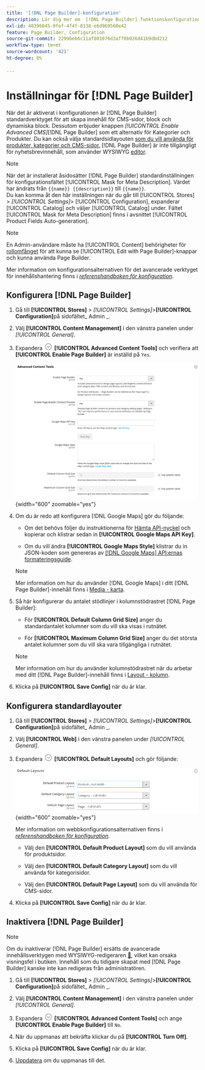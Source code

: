 ```yaml
---
title: '[!DNL Page Builder]-konfiguration'
description: Lär dig mer om  [!DNL Page Builder] funktionskonfigurationen i Admin för Adobe Commerce och Magento Open Source.
exl-id: 48396045-0fef-4f4f-8138-e6d969560e42
feature: Page Builder, Configuration
source-git-commit: 2299beb6c11af801076d3aff0b026d41b9dbd212
workflow-type: tm+mt
source-wordcount: '421'
ht-degree: 0%

---
```


# Inställningar för [!DNL Page Builder]

När det är aktiverat i konfigurationen är [!DNL Page Builder] standardverktyget för att skapa innehåll för CMS-sidor, block och dynamiska block. Dessutom erbjuder knappen _[!UICONTROL Enable Advanced CMS]_[!DNL Page Builder] som ett alternativ för Kategorier och Produkter. Du kan också välja standardsidlayouten [som du vill använda för produkter, kategorier och CMS-sidor.](../content-design/page-layout.md) [!DNL Page Builder] är inte tillgängligt för nyhetsbrevinnehåll, som använder WYSIWYG [editor](../content-design/editor.md).

>[!NOTE]
>
>När det är installerat åsidosätter [!DNL Page Builder] standardinställningen för konfigurationsfältet [!UICONTROL Mask for Meta Description]. Värdet har ändrats från `{{name}} {{description}}` till `{{name}}`.
><br>
>Du kan komma åt den här inställningen när du går till [!UICONTROL Stores] > _[!UICONTROL Settings]_> [!UICONTROL Configuration], expanderar [!UICONTROL Catalog] och väljer [!UICONTROL Catalog] under. Fältet [!UICONTROL Mask for Meta Description] finns i avsnittet [!UICONTROL Product Fields Auto-generation].

>[!NOTE]
>
>En Admin-användare måste ha [!UICONTROL Content] behörigheter för [rollomfånget](../systems/permissions-user-roles.md) för att kunna se [!UICONTROL Edit with Page Builder]-knappar och kunna använda Page Builder.

Mer information om konfigurationsalternativen för det avancerade verktyget för innehållshantering finns i [_referenshandboken för konfiguration_](../configuration-reference/general/content-management.md).

## Konfigurera [!DNL Page Builder]

1. Gå till **[!UICONTROL Stores]** > _[!UICONTROL Settings]_>**[!UICONTROL Configuration]**&#x200B;på sidofältet_ Admin _.

1. Välj **[!UICONTROL Content Management]** i den vänstra panelen under _[!UICONTROL General]_.

1. Expandera ![Expansionsväljaren ](../assets/icon-display-expand.png) **[!UICONTROL Advanced Content Tools]** och verifiera att **[!UICONTROL Enable Page Builder]** är inställd på `Yes`.

   ![Avancerade innehållsverktyg](../configuration-reference/general/assets/content-management-advanced-content-tools.png){width="600" zoomable="yes"}

1. Om du är redo att konfigurera [!DNL Google Maps] gör du följande:

   - Om det behövs följer du instruktionerna för [Hämta API-nyckel][1] och kopierar och klistrar sedan in **[!UICONTROL Google Maps API Key]**.

   - Om du vill ändra **[!UICONTROL Google Maps Style]** klistrar du in JSON-koden som genereras av [[!DNL Google Maps] API:ernas formateringsguide][2].

   >[!NOTE]
   >
   >Mer information om hur du använder [!DNL Google Maps] i ditt [!DNL Page Builder]-innehåll finns i [Media - karta](map.md).

1. Så här konfigurerar du antalet stödlinjer i kolumnstödrastret [!DNL Page Builder]:

   - För **[!UICONTROL Default Column Grid Size]** anger du standardantalet kolumner som du vill ska visas i rutnätet.

   - För **[!UICONTROL Maximum Column Grid Size]** anger du det största antalet kolumner som du vill ska vara tillgängliga i rutnätet.

   >[!NOTE]
   >
   >Mer information om hur du använder kolumnstödrastret när du arbetar med ditt [!DNL Page Builder]-innehåll finns i [Layout - kolumn](column.md).

1. Klicka på **[!UICONTROL Save Config]** när du är klar.

## Konfigurera standardlayouter

1. Gå till **[!UICONTROL Stores]** > _[!UICONTROL Settings]_>**[!UICONTROL Configuration]**&#x200B;på sidofältet_ Admin _.

1. Välj **[!UICONTROL Web]** i den vänstra panelen under _[!UICONTROL General]_.

1. Expandera ![Expansionsväljaren](../assets/icon-display-expand.png) **[!UICONTROL Default Layouts]** och gör följande:

   ![Standardlayouter](../configuration-reference/general/assets/web-default-layouts.png){width="600" zoomable="yes"}

   Mer information om webbkonfigurationsalternativen finns i [_referenshandboken för konfiguration_](../configuration-reference/general/web.md#default-layouts).

   - Välj den **[!UICONTROL Default Product Layout]** som du vill använda för produktsidor.

   - Välj den **[!UICONTROL Default Category Layout]** som du vill använda för kategorisidor.

   - Välj den **[!UICONTROL Default Page Layout]** som du vill använda för CMS-sidor.

1. Klicka på **[!UICONTROL Save Config]** när du är klar.

## Inaktivera [!DNL Page Builder]

>[!NOTE]
>
>Om du inaktiverar [!DNL Page Builder] ersätts de avancerade innehållsverktygen med WYSIWYG-redigeraren [&#128279;](../content-design/editor.md), vilket kan orsaka visningsfel i butiken. Innehåll som du tidigare skapat med [!DNL Page Builder] kanske inte kan redigeras från administratören.

1. Gå till **[!UICONTROL Stores]** > _[!UICONTROL Settings]_>**[!UICONTROL Configuration]**&#x200B;på sidofältet_ Admin _.

1. Välj **[!UICONTROL Content Management]** i den vänstra panelen under _[!UICONTROL General]_.

1. Expandera ![Expansionsväljaren ](../assets/icon-display-expand.png) **[!UICONTROL Advanced Content Tools]** och ange **[!UICONTROL Enable Page Builder]** till `No`.

1. När du uppmanas att bekräfta klickar du på **[!UICONTROL Turn Off]**.

1. Klicka på **[!UICONTROL Save Config]** när du är klar.

1. [Uppdatera](../systems/cache-management.md) om du uppmanas till det.

[1]: https://developers.google.com/maps/documentation/javascript/get-api-key
[2]: https://mapstyle.withgoogle.com/
